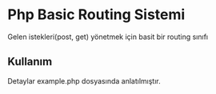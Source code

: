 # Php Basic Routing Sistemi
Gelen istekleri(post, get) yönetmek için basit bir routing sınıfı

## Kullanım
Detaylar example.php dosyasında anlatılmıştır.


